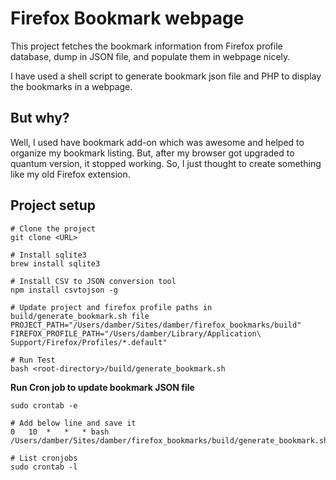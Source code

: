 # Firefox Bookmark webpage
This project fetches the bookmark information from Firefox profile database, dump
in JSON file, and populate them in webpage nicely.

I have used a shell script to generate bookmark json file and PHP to display the
bookmarks in a webpage.

## But why?
Well, I used have bookmark add-on which was awesome and helped to organize my
bookmark listing. But, after my browser got upgraded to quantum version, it
stopped working. So, I just thought to create something like my old Firefox extension.

## Project setup

```
# Clone the project
git clone <URL>

# Install sqlite3
brew install sqlite3

# Install CSV to JSON conversion tool
npm install csvtojson -g

# Update project and firefox profile paths in build/generate_bookmark.sh file
PROJECT_PATH="/Users/damber/Sites/damber/firefox_bookmarks/build"
FIREFOX_PROFILE_PATH="/Users/damber/Library/Application\ Support/Firefox/Profiles/*.default"

# Run Test
bash <root-directory>/build/generate_bookmark.sh
```

**Run Cron job to update bookmark JSON file**

```
sudo crontab -e

# Add below line and save it
0   10  *   *   * bash /Users/damber/Sites/damber/firefox_bookmarks/build/generate_bookmark.sh

# List cronjobs
sudo crontab -l
```
